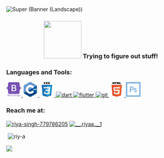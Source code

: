 ![Super (Banner (Landscape))](https://user-images.githubusercontent.com/91636803/179371212-94e9efd9-7a6d-4c51-b9c2-3672e2eae2fd.jpg)

<h3 align="center"><img src="https://user-images.githubusercontent.com/91636803/179371004-694c3498-9cae-461d-8ec3-05b199d16af4.gif" width="100" height="100"> Trying to figure out stuff! </h1>

<h3 align="left">Languages and Tools:</h3>
<p align="left"> <a href="https://getbootstrap.com" target="_blank" rel="noreferrer"> <img src="https://raw.githubusercontent.com/devicons/devicon/master/icons/bootstrap/bootstrap-plain-wordmark.svg" alt="bootstrap" width="40" height="40"/> </a> <a href="https://www.w3schools.com/cpp/" target="_blank" rel="noreferrer"> <img src="https://raw.githubusercontent.com/devicons/devicon/master/icons/cplusplus/cplusplus-original.svg" alt="cplusplus" width="40" height="40"/> </a> <a href="https://www.w3schools.com/css/" target="_blank" rel="noreferrer"> <img src="https://raw.githubusercontent.com/devicons/devicon/master/icons/css3/css3-original-wordmark.svg" alt="css3" width="40" height="40"/> </a> <a href="https://dart.dev" target="_blank" rel="noreferrer"> <img src="https://www.vectorlogo.zone/logos/dartlang/dartlang-icon.svg" alt="dart" width="40" height="40"/> </a> <a href="https://flutter.dev" target="_blank" rel="noreferrer"> <img src="https://www.vectorlogo.zone/logos/flutterio/flutterio-icon.svg" alt="flutter" width="40" height="40"/> </a> <a href="https://git-scm.com/" target="_blank" rel="noreferrer"> <img src="https://www.vectorlogo.zone/logos/git-scm/git-scm-icon.svg" alt="git" width="40" height="40"/> </a> <a href="https://www.w3.org/html/" target="_blank" rel="noreferrer"> <img src="https://raw.githubusercontent.com/devicons/devicon/master/icons/html5/html5-original-wordmark.svg" alt="html5" width="40" height="40"/> </a> <a href="https://www.photoshop.com/en" target="_blank" rel="noreferrer"> <img src="https://raw.githubusercontent.com/devicons/devicon/master/icons/photoshop/photoshop-line.svg" alt="photoshop" width="40" height="40"/> </a> </p>

<h3 align="left">Reach me at:</h3>
<p align="left">
<a href="https://linkedin.com/in/riya-singh-779786205" target="blank"><img align="center" src="https://raw.githubusercontent.com/rahuldkjain/github-profile-readme-generator/master/src/images/icons/Social/linked-in-alt.svg" alt="riya-singh-779786205" height="30" width="40" /></a>
<a href="https://instagram.com/__.riyaa.__1" target="blank"><img align="center" src="https://raw.githubusercontent.com/rahuldkjain/github-profile-readme-generator/master/src/images/icons/Social/instagram.svg" alt="__.riyaa.__1" height="30" width="40" /></a>
</p>


<p>&nbsp;<img align="center" src="https://github-readme-stats.vercel.app/api?username=riy-a&count_private=true&show_icons=true&theme=radical" alt="riy-a" /></p>

<p><img align="center" src="https://github-readme-streak-stats.herokuapp.com?user=riy-a&theme=dark" /></p>

